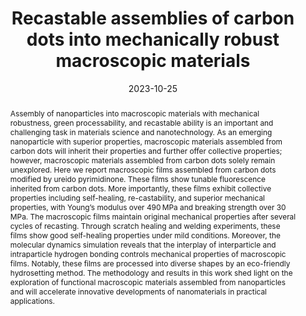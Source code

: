 ---
title: "Recastable assemblies of carbon dots into mechanically robust macroscopic materials"
authors:
- Bowen Sui
- You-Liang Zhu
- Xuemei Jiang
- Yifan Wang
- Niboqia Zhang
- Zhongyuan Lu
- Bai Yang
- Yunfeng Li
date: "2023-10-25"
doi: "10.1038/s41467-023-42516-8"
publication_types: ["期刊文章"]
publication: "Nature Communications"
publication_short: "Nat Commun"
abstract: "
<!--more-->
Assembly of nanoparticles into macroscopic materials with  mechanical robustness, green processability, and recastable ability is  an important and challenging task in materials science and  nanotechnology. As an emerging nanoparticle with superior properties,  macroscopic materials assembled from carbon dots will inherit their  properties and further offer collective properties; however, macroscopic  materials assembled from carbon dots solely remain unexplored. Here we  report macroscopic films assembled from carbon dots modified by ureido  pyrimidinone. These films show tunable fluorescence inherited from  carbon dots. More importantly, these films exhibit collective properties  including self-healing, re-castability, and superior mechanical  properties, with Young’s modulus over 490 MPa and breaking strength over  30 MPa. The macroscopic films maintain original mechanical properties  after several cycles of recasting. Through scratch healing and welding  experiments, these films show good self-healing properties under mild  conditions. Moreover, the molecular dynamics simulation reveals that the  interplay of interparticle and intraparticle hydrogen bonding controls  mechanical properties of macroscopic films. Notably, these films are  processed into diverse shapes by an eco-friendly hydrosetting method.  The methodology and results in this work shed light on the exploration  of functional macroscopic materials assembled from nanoparticles and  will accelerate innovative developments of nanomaterials in practical  applications."
url_pdf: "https://www.nature.com/articles/s41467-023-42516-8"
---